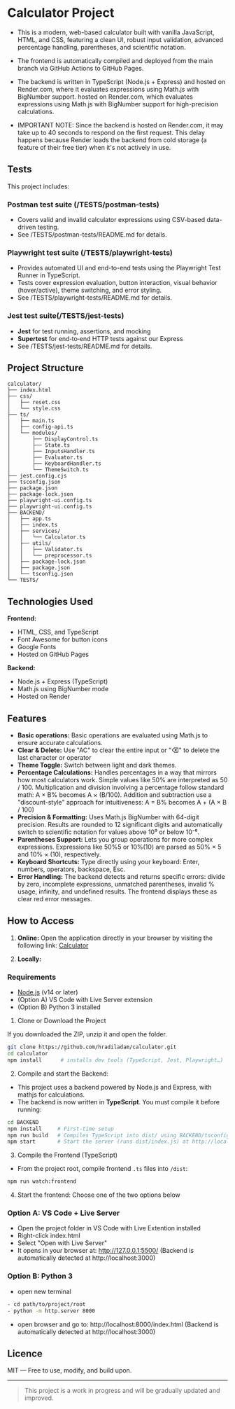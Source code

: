 # Calculator Project
- This is a modern, web-based calculator built with vanilla JavaScript, HTML, and CSS, featuring a clean UI, robust input validation, advanced percentage handling, parentheses, and scientific notation. 

- The frontend is automatically compiled and deployed from the main branch via GitHub Actions to GitHub Pages.

- The backend is written in TypeScript (Node.js + Express) and hosted on Render.com, where it evaluates expressions using Math.js with BigNumber support. hosted on Render.com, which evaluates expressions using Math.js with BigNumber support for high-precision calculations.

- IMPORTANT NOTE: Since the backend is hosted on Render.com, it may take up to 40 seconds to respond on the first request. This delay happens because Render loads the backend from cold storage (a feature of their free tier) when it's not actively in use. 


## Tests

This project includes:
### Postman test suite (/TESTS/postman-tests)
- Covers valid and invalid calculator expressions using CSV-based data-driven testing.
- See /TESTS/postman-tests/README.md for details.

### Playwright test suite (/TESTS/playwright-tests)
- Provides automated UI and end-to-end tests using the Playwright Test Runner in TypeScript.
- Tests cover expression evaluation, button interaction, visual behavior (hover/active), theme switching, and error styling.
- See /TESTS/playwright-tests/README.md for details.

### Jest test suite(/TESTS/jest-tests)
- **Jest** for test running, assertions, and mocking  
- **Supertest** for end‑to‑end HTTP tests against our Express
- See /TESTS/jest-tests/README.md for details.


## Project Structure

```
calculator/
├── index.html
├── css/
│   ├── reset.css
│   └── style.css
├── ts/
│   ├── main.ts
│   ├── config-api.ts
│   └── modules/
│       ├── DisplayControl.ts
│       ├── State.ts
│       ├── InputsHandler.ts
│       ├── Evaluator.ts
│       ├── KeyboardHandler.ts
│       └── ThemeSwitch.ts
├── jest.config.cjs
├── tsconfig.json
├── package.json
├── package-lock.json
├── playwright-ui.config.ts
├── playwright-ui.config.ts
├── BACKEND/
│   ├── app.ts
│   ├── index.ts
│   ├── services/
│   │   └── Calculator.ts
│   ├── utils/
│   │   ├── Validator.ts
│   │   └── preprocessor.ts
│   ├── package-lock.json
│   ├── package.json
│   └── tsconfig.json
└── TESTS/
```

## Technologies Used

**Frontend:** 
- HTML, CSS, and TypeScript
- Font Awesome for button icons
- Google Fonts
- Hosted on GitHub Pages

**Backend:**
- Node.js + Express (TypeScript)
- Math.js using BigNumber mode
- Hosted on Render

## Features
- **Basic operations:** Basic operations are evaluated using Math.js to ensure accurate calculations.
- **Clear & Delete:** Use "AC" to clear the entire input or "⌫" to delete the last character or operator 
- **Theme Toggle:** Switch between light and dark themes.
- **Percentage Calculations:** Handles percentages in a way that mirrors how most calculators work. Simple values like 50% are interpreted as 50 / 100. Multiplication and division involving a percentage follow standard math: A × B% becomes A × (B/100).  Addition and subtraction use a "discount-style" approach for intuitiveness: A = B% becomes A + (A × B / 100)
- **Precision & Formatting:** Uses Math.js BigNumber with 64-digit precision. Results are rounded to 12 significant digits and automatically switch to scientific notation for values above 10⁹ or below 10⁻⁶.
- **Parentheses Support:** Lets you group operations for more complex expressions. Expressions like 50%5 or 10%(10) are parsed as 50% × 5 and 10% × (10), respectively.
- **Keyboard Shortcuts:** Type directly using your keyboard: Enter, numbers, operators, backspace, Esc.
- **Error Handling:** The backend detects and returns specific errors: divide by zero, incomplete expressions, unmatched parentheses, invalid % usage, infinity, and undefined results. The frontend displays these as clear red error messages.


## How to Access

1. **Online:** Open the application directly in your browser by visiting the following link: [Calculator](https://hradiladam.github.io/calculator/)

2. **Locally:** 

### Requirements

- [Node.js](https://nodejs.org/) (v14 or later)
- (Option A) VS Code with Live Server extension
- (Option B) Python 3 installed

1. Clone or Download the Project

If you downloaded the ZIP, unzip it and open the folder.

```bash
git clone https://github.com/hradiladam/calculator.git
cd calculator
npm install      # installs dev tools (TypeScript, Jest, Playwright…)
```

2. Compile and start the Backend: 
- This project uses a backend powered by Node.js and Express, with mathjs for calculations.
- The backend is now written in **TypeScript**. You must compile it before running:

```bash
cd BACKEND
npm install     # First-time setup
npm run build   # Compiles TypeScript into dist/ using BACKEND/tsconfig.json (equivalent to: tsc -p .)
npm start       # Start the server (runs dist/index.js) at http://localhost:3000
```

3. Compile the Frontend (TypeScript)
- From the project root, compile frontend `.ts` files into `/dist`:

```bash
npm run watch:frontend
```

4. Start the frontend: Choose one of the two options below

### Option A: VS Code + Live Server
- Open the project folder in VS Code with Live Extention installed
- Right-click index.html
- Select "Open with Live Server"
- It opens in your browser at: http://127.0.0.1:5500/ (Backend is automatically detected at http://localhost:3000)

### Option B: Python 3
- open new terminal

```bash
- cd path/to/project/root
- python -m http.server 8000
```

- open browser and go to: http://localhost:8000/index.html (Backend is automatically detected at http://localhost:3000)


## Licence
MIT — Free to use, modify, and build upon.


---


> This project is a work in progress and will be gradually updated and improved.